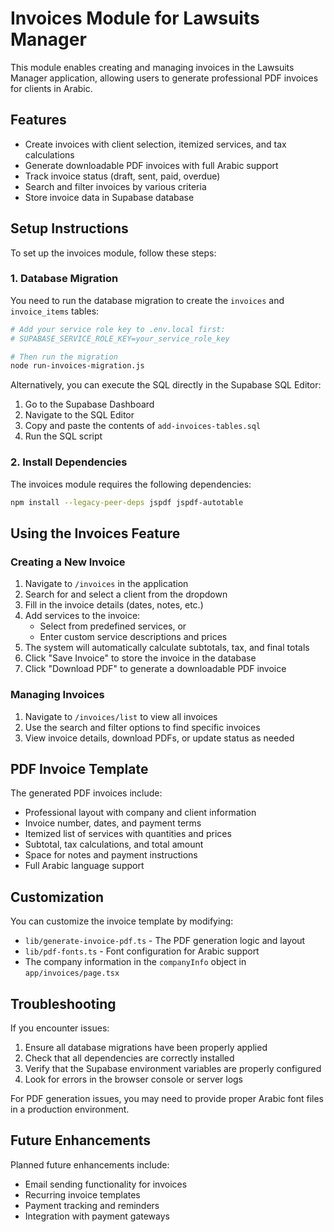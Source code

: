 # Invoices Module for Lawsuits Manager

This module enables creating and managing invoices in the Lawsuits Manager application, allowing users to generate professional PDF invoices for clients in Arabic.

## Features

- Create invoices with client selection, itemized services, and tax calculations
- Generate downloadable PDF invoices with full Arabic support
- Track invoice status (draft, sent, paid, overdue)
- Search and filter invoices by various criteria
- Store invoice data in Supabase database

## Setup Instructions

To set up the invoices module, follow these steps:

### 1. Database Migration

You need to run the database migration to create the `invoices` and `invoice_items` tables:

```bash
# Add your service role key to .env.local first:
# SUPABASE_SERVICE_ROLE_KEY=your_service_role_key

# Then run the migration
node run-invoices-migration.js
```

Alternatively, you can execute the SQL directly in the Supabase SQL Editor:

1. Go to the Supabase Dashboard
2. Navigate to the SQL Editor
3. Copy and paste the contents of `add-invoices-tables.sql`
4. Run the SQL script

### 2. Install Dependencies

The invoices module requires the following dependencies:

```bash
npm install --legacy-peer-deps jspdf jspdf-autotable
```

## Using the Invoices Feature

### Creating a New Invoice

1. Navigate to `/invoices` in the application
2. Search for and select a client from the dropdown
3. Fill in the invoice details (dates, notes, etc.)
4. Add services to the invoice:
   - Select from predefined services, or
   - Enter custom service descriptions and prices
5. The system will automatically calculate subtotals, tax, and final totals
6. Click "Save Invoice" to store the invoice in the database
7. Click "Download PDF" to generate a downloadable PDF invoice

### Managing Invoices

1. Navigate to `/invoices/list` to view all invoices
2. Use the search and filter options to find specific invoices
3. View invoice details, download PDFs, or update status as needed

## PDF Invoice Template

The generated PDF invoices include:

- Professional layout with company and client information
- Invoice number, dates, and payment terms
- Itemized list of services with quantities and prices
- Subtotal, tax calculations, and total amount
- Space for notes and payment instructions
- Full Arabic language support

## Customization

You can customize the invoice template by modifying:

- `lib/generate-invoice-pdf.ts` - The PDF generation logic and layout
- `lib/pdf-fonts.ts` - Font configuration for Arabic support
- The company information in the `companyInfo` object in `app/invoices/page.tsx`

## Troubleshooting

If you encounter issues:

1. Ensure all database migrations have been properly applied
2. Check that all dependencies are correctly installed
3. Verify that the Supabase environment variables are properly configured
4. Look for errors in the browser console or server logs

For PDF generation issues, you may need to provide proper Arabic font files in a production environment.

## Future Enhancements

Planned future enhancements include:

- Email sending functionality for invoices
- Recurring invoice templates
- Payment tracking and reminders
- Integration with payment gateways 